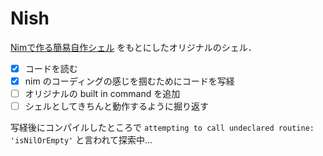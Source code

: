# Nish

[Nimで作る簡易自作シェル](https://qiita.com/happy_packet/items/b89d6d7f50089db0b956)
をもとにしたオリジナルのシェル．

- [x] コードを読む
- [x] nim のコーディングの感じを掴むためにコードを写経
- [ ] オリジナルの built in command を追加
- [ ] シェルとしてきちんと動作するように掘り返す

写経後にコンパイルしたところで `attempting to call undeclared routine: 'isNilOrEmpty'` と言われて探索中...
